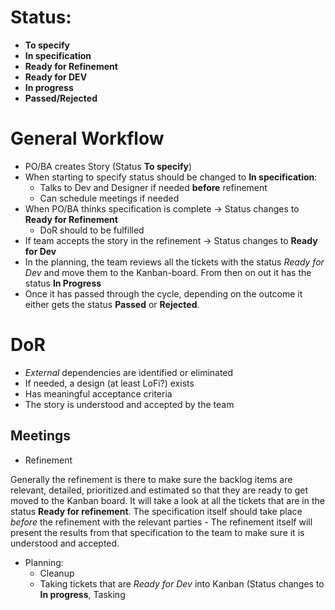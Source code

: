 # Status:
- **To specify** 
- **In specification**
- **Ready for Refinement**
- **Ready for DEV** 
- **In progress**
- **Passed/Rejected**

# General Workflow
- PO/BA creates Story (Status **To specify**)
- When starting to specify status should be changed to **In specification**: 
	- Talks to Dev and Designer if needed **before** refinement
	- Can schedule meetings if needed
- When PO/BA thinks specification is complete -> Status changes to **Ready for Refinement**
	- DoR should to be fulfilled
- If team accepts the story in the refinement -> Status changes to **Ready for Dev**
- In the planning, the team reviews all the tickets with the status *Ready for Dev* and move them to the Kanban-board. From then on out it has the status **In Progress**
- Once it has passed through the cycle, depending on the outcome it either gets the status **Passed** or **Rejected**.
	

# DoR
- *External* dependencies are identified or eliminated
- If needed, a design (at least LoFi?) exists
- Has meaningful acceptance criteria
- The story is understood and accepted by the team

## Meetings
- Refinement

Generally the refinement is there to make sure the backlog items are relevant, detailed, prioritized and estimated so that they are ready to get moved to the Kanban board. It will take a look at all the tickets that are in the status **Ready for refinement**. The specification itself should take place *before* the refinement with the relevant parties - The refinement itself will present the results from that specification to the team to make sure it is understood and accepted.

- Planning:	
	- Cleanup
	- Taking tickets that are *Ready for Dev* into Kanban (Status changes to **In progress**, Tasking



